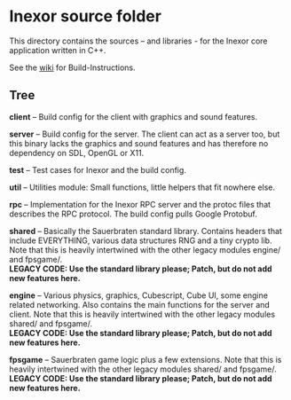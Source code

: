 # Inexor source folder

This directory contains the sources – and libraries - for
the Inexor core application written in C++.


See the [wiki](https://github.com/inexor-game/code/wiki/Build) 
for Build-Instructions.

## Tree

**client** – Build config for the client with
graphics and sound features.

**server** – Build config for the server. The client can act
as a server too, but this binary lacks the graphics and
sound features and has therefore no dependency on SDL,
OpenGL or X11.

**test** – Test cases for Inexor and the build config.

**util** – Utilities module: Small functions, little helpers
that fit nowhere else.

**rpc** – Implementation for the Inexor RPC server and the
protoc files that describes the RPC protocol. The build
config pulls Google Protobuf.

**shared** – Basically the Sauerbraten standard library.
Contains headers that include EVERYTHING, various data
structures RNG and a tiny crypto lib. Note that this is
heavily intertwined with the other legacy modules engine/
and fpsgame/.  
**LEGACY CODE: Use the standard library please; Patch, but
do not add new features here.**

**engine** – Various physics, graphics, Cubescript, Cube UI,
some engine related networking. Also contains the main
functions for the server and client. Note that this is
heavily intertwined with the other legacy modules shared/
and fpsgame/.  
**LEGACY CODE: Use the standard library please; Patch, but
do not add new features here.**

**fpsgame** – Sauerbraten game logic plus a few extensions.
Note that this is heavily intertwined with the other legacy
modules shared/ and fpsgame/.  
**LEGACY CODE: Use the standard library please; Patch, but
do not add new features here.**
